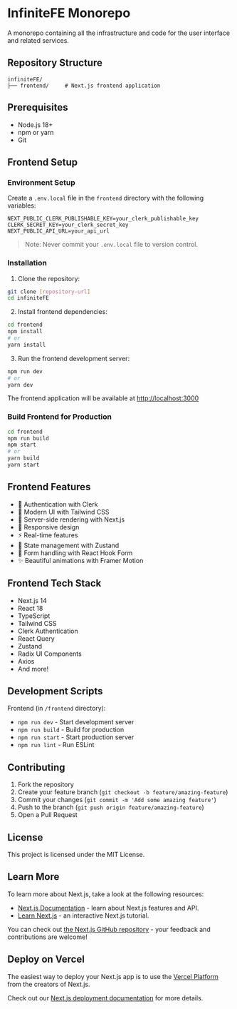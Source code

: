 # InfiniteFE Monorepo

A monorepo containing all the infrastructure and code for the user interface and related services.

## Repository Structure

```
infiniteFE/
├── frontend/     # Next.js frontend application
```

## Prerequisites

- Node.js 18+
- npm or yarn
- Git

## Frontend Setup

### Environment Setup

Create a `.env.local` file in the `frontend` directory with the following variables:

```env
NEXT_PUBLIC_CLERK_PUBLISHABLE_KEY=your_clerk_publishable_key
CLERK_SECRET_KEY=your_clerk_secret_key
NEXT_PUBLIC_API_URL=your_api_url
```

> Note: Never commit your `.env.local` file to version control.

### Installation

1. Clone the repository:

```bash
git clone [repository-url]
cd infiniteFE
```

2. Install frontend dependencies:

```bash
cd frontend
npm install
# or
yarn install
```

3. Run the frontend development server:

```bash
npm run dev
# or
yarn dev
```

The frontend application will be available at [http://localhost:3000](http://localhost:3000)

### Build Frontend for Production

```bash
cd frontend
npm run build
npm start
# or
yarn build
yarn start
```

## Frontend Features

- 🔐 Authentication with Clerk
- 🎨 Modern UI with Tailwind CSS
- 🚀 Server-side rendering with Next.js
- 📱 Responsive design
- ⚡ Real-time features
- 🔄 State management with Zustand
- 📝 Form handling with React Hook Form
- ✨ Beautiful animations with Framer Motion

## Frontend Tech Stack

- Next.js 14
- React 18
- TypeScript
- Tailwind CSS
- Clerk Authentication
- React Query
- Zustand
- Radix UI Components
- Axios
- And more!

## Development Scripts

Frontend (in `/frontend` directory):

- `npm run dev` - Start development server
- `npm run build` - Build for production
- `npm run start` - Start production server
- `npm run lint` - Run ESLint

## Contributing

1. Fork the repository
2. Create your feature branch (`git checkout -b feature/amazing-feature`)
3. Commit your changes (`git commit -m 'Add some amazing feature'`)
4. Push to the branch (`git push origin feature/amazing-feature`)
5. Open a Pull Request

## License

This project is licensed under the MIT License.

## Learn More

To learn more about Next.js, take a look at the following resources:

- [Next.js Documentation](https://nextjs.org/docs) - learn about Next.js features and API.
- [Learn Next.js](https://nextjs.org/learn) - an interactive Next.js tutorial.

You can check out [the Next.js GitHub repository](https://github.com/vercel/next.js) - your feedback and contributions are welcome!

## Deploy on Vercel

The easiest way to deploy your Next.js app is to use the [Vercel Platform](https://vercel.com/new?utm_medium=default-template&filter=next.js&utm_source=create-next-app&utm_campaign=create-next-app-readme) from the creators of Next.js.

Check out our [Next.js deployment documentation](https://nextjs.org/docs/app/building-your-application/deploying) for more details.
